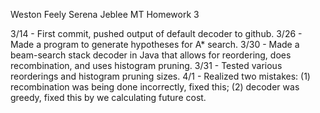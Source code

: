 Weston Feely
Serena Jeblee
MT Homework 3

3/14 - First commit, pushed output of default decoder to github.
3/26 - Made a program to generate hypotheses for A* search.
3/30 - Made a beam-search stack decoder in Java that allows for reordering, does recombination, and uses histogram pruning.
3/31 - Tested various reorderings and histogram pruning sizes.
4/1 - Realized two mistakes: (1) recombination was being done incorrectly, fixed this; (2) decoder was greedy, fixed this by we calculating future cost.
